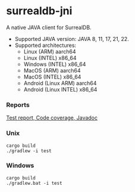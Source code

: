 # surrealdb-jni

A native JAVA client for SurrealDB.

- Supported JAVA version: JAVA 8, 11, 17, 21, 22.
- Supported architectures:
    - Linux (ARM) aarch64
    - Linux (INTEL) x86_64
    - Windows (INTEL) x86_64
    - MacOS (ARM) aarch64
    - MacOS (INTEL) x86_64
    - Android (Linux ARM) aarch64
    - Android (Linux INTEL) x86_64

### Reports

[Test report, Code coverage, Javadoc](https://emmanuel-keller.github.io/surrealdb-jni/)

### Unix

```shell
cargo build
./gradlew -i test
```

### Windows

```shell
cargo build
./gradlew.bat -i test
```